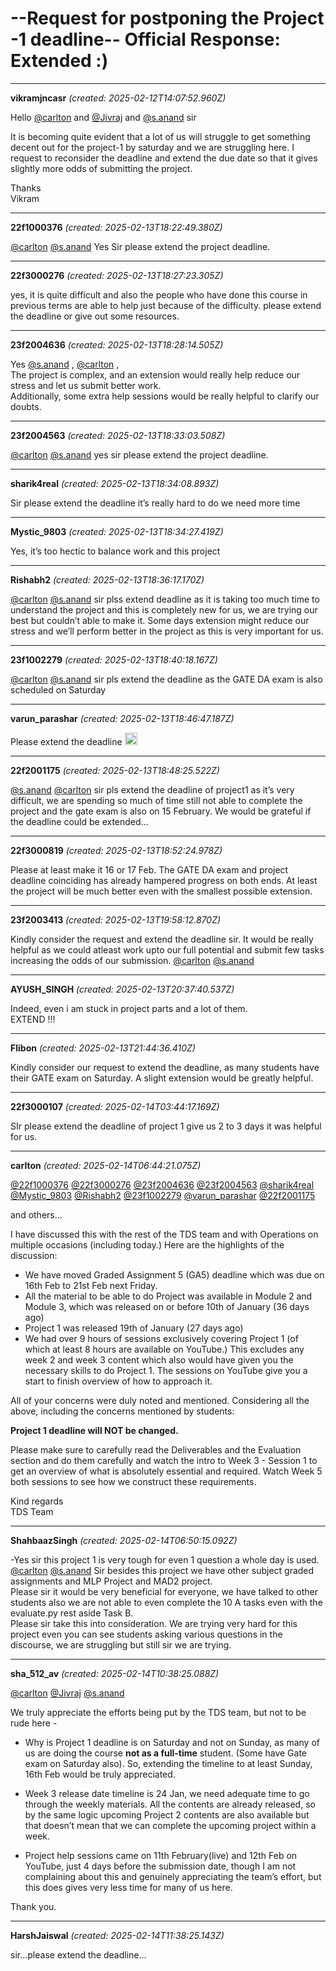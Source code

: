 # --Request for postponing the Project -1 deadline-- Official Response: Extended :)

---
**vikramjncasr** *(created: 2025-02-12T14:07:52.960Z)*

<p>Hello <a class="mention" href="/u/carlton">@carlton</a> and <a class="mention" href="/u/jivraj">@Jivraj</a>   and  <a class="mention" href="/u/s.anand">@s.anand</a> sir</p>
<p>It is becoming quite evident that a lot of us will struggle to get something decent out for the project-1 by saturday and we are struggling here. I request to reconsider the deadline and extend the due date so that it gives slightly more odds of submitting the project.</p>
<p>Thanks<br>
Vikram</p>

---
**22f1000376** *(created: 2025-02-13T18:22:49.380Z)*

<p><a class="mention" href="/u/carlton">@carlton</a> <a class="mention" href="/u/s.anand">@s.anand</a> Yes Sir please extend the project deadline.</p>

---
**22f3000276** *(created: 2025-02-13T18:27:23.305Z)*

<p>yes, it is quite difficult and also the people who have done this course in previous terms are able to help just because of the difficulty. please extend the deadline or give out some resources.</p>

---
**23f2004636** *(created: 2025-02-13T18:28:14.505Z)*

<p>Yes <a class="mention" href="/u/s.anand">@s.anand</a> , <a class="mention" href="/u/carlton">@carlton</a> ,<br>
The project is complex, and an extension would really help reduce our stress and let us submit better work.<br>
Additionally, some extra help sessions would be really helpful to clarify our doubts.</p>

---
**23f2004563** *(created: 2025-02-13T18:33:03.508Z)*

<p><a class="mention" href="/u/carlton">@carlton</a> <a class="mention" href="/u/s.anand">@s.anand</a> yes sir please extend the project deadline.</p>

---
**sharik4real** *(created: 2025-02-13T18:34:08.893Z)*

<p>Sir please extend the deadline it’s really hard to do we need more time</p>

---
**Mystic_9803** *(created: 2025-02-13T18:34:27.419Z)*

<p>Yes, it’s too hectic to balance work and this project</p>

---
**Rishabh2** *(created: 2025-02-13T18:36:17.170Z)*

<p><a class="mention" href="/u/carlton">@carlton</a> <a class="mention" href="/u/s.anand">@s.anand</a> sir plss extend deadline as it is taking too much time to understand the project and this is completely new for us, we are trying our best but couldn’t able to make it. Some days extension might reduce our stress and we’ll perform better in the project as this is very important for us.</p>

---
**23f1002279** *(created: 2025-02-13T18:40:18.167Z)*

<p><a class="mention" href="/u/carlton">@carlton</a>  <a class="mention" href="/u/s.anand">@s.anand</a>  sir pls extend the deadline as the GATE DA exam is also scheduled on Saturday</p>

---
**varun_parashar** *(created: 2025-02-13T18:46:47.187Z)*

<p>Please extend the deadline <img src="https://emoji.discourse-cdn.com/google/pray/2.png?v=12" title=":pray:t2:" class="emoji" alt=":pray:t2:" loading="lazy" width="20" height="20"></p>

---
**22f2001175** *(created: 2025-02-13T18:48:25.522Z)*

<p><a class="mention" href="/u/s.anand">@s.anand</a> <a class="mention" href="/u/carlton">@carlton</a> sir pls extend the deadline of project1 as it’s very difficult,  we are spending so much of time still not able to complete the project and the gate exam is also on 15 February. We would be grateful if the deadline could be extended…</p>

---
**22f3000819** *(created: 2025-02-13T18:52:24.978Z)*

<p>Please at least make it 16 or 17 Feb. The GATE DA exam and project deadline coinciding has already hampered progress on both ends. At least the project will be much better even with the smallest possible extension.</p>

---
**23f2003413** *(created: 2025-02-13T19:58:12.870Z)*

<p>Kindly consider the request and extend the deadline sir. It would be really helpful as we could atleast work upto our full potential and submit few tasks increasing the odds of our submission. <a class="mention" href="/u/carlton">@carlton</a> <a class="mention" href="/u/s.anand">@s.anand</a></p>

---
**AYUSH_SINGH** *(created: 2025-02-13T20:37:40.537Z)*

<p>Indeed, even i am stuck in project parts and a lot of them.<br>
EXTEND !!!</p>

---
**Flibon** *(created: 2025-02-13T21:44:36.410Z)*

<p>Kindly consider our request to extend the deadline, as many students have their GATE exam on Saturday. A slight extension would be greatly helpful.</p>

---
**22f3000107** *(created: 2025-02-14T03:44:17.169Z)*

<p>SIr please extend the deadline of project 1 give us  2 to 3 days it was helpful for us.</p>

---
**carlton** *(created: 2025-02-14T06:44:21.075Z)*

<p><a class="mention" href="/u/22f1000376">@22f1000376</a> <a class="mention" href="/u/22f3000276">@22f3000276</a> <a class="mention" href="/u/23f2004636">@23f2004636</a> <a class="mention" href="/u/23f2004563">@23f2004563</a> <a class="mention" href="/u/sharik4real">@sharik4real</a> <a class="mention" href="/u/mystic_9803">@Mystic_9803</a> <a class="mention" href="/u/rishabh2">@Rishabh2</a> <a class="mention" href="/u/23f1002279">@23f1002279</a> <a class="mention" href="/u/varun_parashar">@varun_parashar</a> <a class="mention" href="/u/22f2001175">@22f2001175</a></p>
<p>and others…</p>
<p>I have discussed this with the rest of the TDS team and with Operations on multiple occasions (including today.) Here are the highlights of the discussion:</p>
<ul>
<li>We have moved Graded Assignment 5 (GA5) deadline which was due on 16th Feb to 21st Feb next Friday.</li>
<li>All the material to be able to do Project was available in Module 2 and Module 3, which was released on or before 10th of January (36 days ago)</li>
<li>Project 1 was released 19th of January (27 days ago)</li>
<li>We had over 9 hours of sessions exclusively covering Project 1 (of which at least 8 hours are available on YouTube.) This excludes any week 2 and week 3 content which also would have given you the necessary skills to do Project 1. The sessions on YouTube give you a start to finish overview of how to approach it.</li>
</ul>
<p>All of your concerns were duly noted and mentioned. Considering all the above, including the concerns mentioned by students:</p>
<p><strong>Project 1 deadline will NOT be changed.</strong></p>
<p>Please make sure to carefully read the Deliverables and the Evaluation section and do them carefully and watch the intro to Week 3 - Session 1 to get an overview of what is absolutely essential and required. Watch Week 5 both sessions to see how we construct these requirements.</p>
<p>Kind regards<br>
TDS Team</p>

---
**ShahbaazSingh** *(created: 2025-02-14T06:50:15.092Z)*

<p>-Yes sir this project 1 is very tough for even 1 question a whole day is used.<br>
<a class="mention" href="/u/carlton">@carlton</a> <a class="mention" href="/u/s.anand">@s.anand</a> Sir besides this project we have other subject graded assignments and MLP Project and MAD2 project.<br>
Please sir it would be very beneficial for everyone, we have talked to other students also we are not able to even complete the 10 A tasks even with the evaluate.py rest aside Task B.<br>
Please sir take this into consideration. We are trying very hard for this project even you can see students asking various questions in the discourse, we are struggling but still sir we are trying.</p>

---
**sha_512_av** *(created: 2025-02-14T10:38:25.088Z)*

<p><a class="mention" href="/u/carlton">@carlton</a> <a class="mention" href="/u/jivraj">@Jivraj</a> <a class="mention" href="/u/s.anand">@s.anand</a></p>
<p>We truly appreciate the efforts being put by the TDS team, but not to be rude here -</p>
<ul>
<li>
<p>Why is Project 1 deadline is on Saturday and not on Sunday, as many of us are doing the course <strong>not as a full-time</strong> student. (Some have Gate exam on Saturday also). So, extending the timeline to at least Sunday, 16th Feb would be truly appreciated.</p>
</li>
<li>
<p>Week 3 release date timeline is 24 Jan, we need adequate time to go through the weekly materials. All the contents are already released, so by the same logic upcoming Project 2 contents are also available but that doesn’t mean that we can complete the upcoming project within a week.</p>
</li>
<li>
<p>Project help sessions came on 11th February(live) and 12th Feb on YouTube, just 4 days before the submission date, though I am not complaining about this and genuinely appreciating the team’s effort, but this does gives very less time for many of us here.</p>
</li>
</ul>
<p>Thank you.</p>

---
**HarshJaiswal** *(created: 2025-02-14T11:38:25.143Z)*

<p>sir…please extend the deadline…</p>
